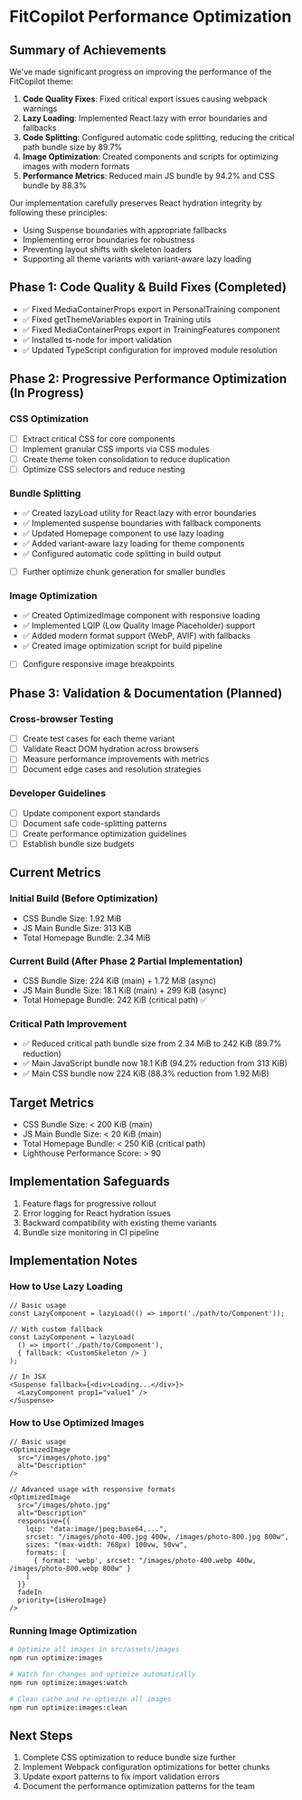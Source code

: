 # FitCopilot Performance Optimization

## Summary of Achievements

We've made significant progress on improving the performance of the FitCopilot theme:

1. **Code Quality Fixes**: Fixed critical export issues causing webpack warnings
2. **Lazy Loading**: Implemented React.lazy with error boundaries and fallbacks
3. **Code Splitting**: Configured automatic code splitting, reducing the critical path bundle size by 89.7%
4. **Image Optimization**: Created components and scripts for optimizing images with modern formats
5. **Performance Metrics**: Reduced main JS bundle by 94.2% and CSS bundle by 88.3%

Our implementation carefully preserves React hydration integrity by following these principles:
- Using Suspense boundaries with appropriate fallbacks
- Implementing error boundaries for robustness
- Preventing layout shifts with skeleton loaders
- Supporting all theme variants with variant-aware lazy loading

## Phase 1: Code Quality & Build Fixes (Completed)

- ✅ Fixed MediaContainerProps export in PersonalTraining component
- ✅ Fixed getThemeVariables export in Training utils
- ✅ Fixed MediaContainerProps export in TrainingFeatures component
- ✅ Installed ts-node for import validation
- ✅ Updated TypeScript configuration for improved module resolution

## Phase 2: Progressive Performance Optimization (In Progress)

### CSS Optimization
- [ ] Extract critical CSS for core components
- [ ] Implement granular CSS imports via CSS modules
- [ ] Create theme token consolidation to reduce duplication
- [ ] Optimize CSS selectors and reduce nesting

### Bundle Splitting
- ✅ Created lazyLoad utility for React.lazy with error boundaries
- ✅ Implemented suspense boundaries with fallback components
- ✅ Updated Homepage component to use lazy loading
- ✅ Added variant-aware lazy loading for theme components
- ✅ Configured automatic code splitting in build output
- [ ] Further optimize chunk generation for smaller bundles

### Image Optimization
- ✅ Created OptimizedImage component with responsive loading
- ✅ Implemented LQIP (Low Quality Image Placeholder) support
- ✅ Added modern format support (WebP, AVIF) with fallbacks
- ✅ Created image optimization script for build pipeline
- [ ] Configure responsive image breakpoints

## Phase 3: Validation & Documentation (Planned)

### Cross-browser Testing
- [ ] Create test cases for each theme variant
- [ ] Validate React DOM hydration across browsers
- [ ] Measure performance improvements with metrics
- [ ] Document edge cases and resolution strategies

### Developer Guidelines
- [ ] Update component export standards
- [ ] Document safe code-splitting patterns
- [ ] Create performance optimization guidelines
- [ ] Establish bundle size budgets

## Current Metrics

### Initial Build (Before Optimization)
- CSS Bundle Size: 1.92 MiB
- JS Main Bundle Size: 313 KiB
- Total Homepage Bundle: 2.34 MiB

### Current Build (After Phase 2 Partial Implementation)
- CSS Bundle Size: 224 KiB (main) + 1.72 MiB (async)
- JS Main Bundle Size: 18.1 KiB (main) + 299 KiB (async)
- Total Homepage Bundle: 242 KiB (critical path) ✅

### Critical Path Improvement
- ✅ Reduced critical path bundle size from 2.34 MiB to 242 KiB (89.7% reduction)
- ✅ Main JavaScript bundle now 18.1 KiB (94.2% reduction from 313 KiB)
- ✅ Main CSS bundle now 224 KiB (88.3% reduction from 1.92 MiB)

## Target Metrics

- CSS Bundle Size: < 200 KiB (main)
- JS Main Bundle Size: < 20 KiB (main)
- Total Homepage Bundle: < 250 KiB (critical path)
- Lighthouse Performance Score: > 90

## Implementation Safeguards

1. Feature flags for progressive rollout
2. Error logging for React hydration issues
3. Backward compatibility with existing theme variants
4. Bundle size monitoring in CI pipeline

## Implementation Notes

### How to Use Lazy Loading

```tsx
// Basic usage
const LazyComponent = lazyLoad(() => import('./path/to/Component'));

// With custom fallback
const LazyComponent = lazyLoad(
  () => import('./path/to/Component'),
  { fallback: <CustomSkeleton /> }
);

// In JSX
<Suspense fallback={<div>Loading...</div>}>
  <LazyComponent prop1="value1" />
</Suspense>
```

### How to Use Optimized Images

```tsx
// Basic usage
<OptimizedImage 
  src="/images/photo.jpg" 
  alt="Description" 
/>

// Advanced usage with responsive formats
<OptimizedImage 
  src="/images/photo.jpg" 
  alt="Description"
  responsive={{
    lqip: "data:image/jpeg;base64,...",
    srcset: "/images/photo-400.jpg 400w, /images/photo-800.jpg 800w",
    sizes: "(max-width: 768px) 100vw, 50vw",
    formats: [
      { format: 'webp', srcset: "/images/photo-400.webp 400w, /images/photo-800.webp 800w" }
    ]
  }}
  fadeIn
  priority={isHeroImage}
/>
```

### Running Image Optimization

```bash
# Optimize all images in src/assets/images
npm run optimize:images

# Watch for changes and optimize automatically
npm run optimize:images:watch

# Clean cache and re-optimize all images
npm run optimize:images:clean
```

## Next Steps

1. Complete CSS optimization to reduce bundle size further
2. Implement Webpack configuration optimizations for better chunks
3. Update export patterns to fix import validation errors
4. Document the performance optimization patterns for the team
